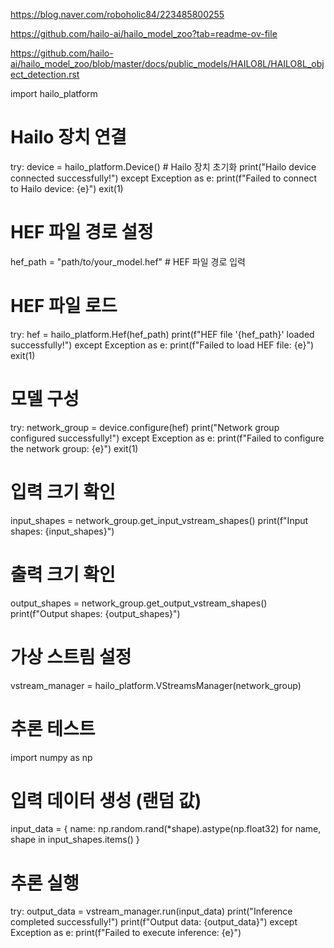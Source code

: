 https://blog.naver.com/roboholic84/223485800255

https://github.com/hailo-ai/hailo_model_zoo?tab=readme-ov-file

https://github.com/hailo-ai/hailo_model_zoo/blob/master/docs/public_models/HAILO8L/HAILO8L_object_detection.rst


import hailo_platform

# Hailo 장치 연결
try:
    device = hailo_platform.Device()  # Hailo 장치 초기화
    print("Hailo device connected successfully!")
except Exception as e:
    print(f"Failed to connect to Hailo device: {e}")
    exit(1)

# HEF 파일 경로 설정
hef_path = "path/to/your_model.hef"  # HEF 파일 경로 입력

# HEF 파일 로드
try:
    hef = hailo_platform.Hef(hef_path)
    print(f"HEF file '{hef_path}' loaded successfully!")
except Exception as e:
    print(f"Failed to load HEF file: {e}")
    exit(1)

# 모델 구성
try:
    network_group = device.configure(hef)
    print("Network group configured successfully!")
except Exception as e:
    print(f"Failed to configure the network group: {e}")
    exit(1)

# 입력 크기 확인
input_shapes = network_group.get_input_vstream_shapes()
print(f"Input shapes: {input_shapes}")

# 출력 크기 확인
output_shapes = network_group.get_output_vstream_shapes()
print(f"Output shapes: {output_shapes}")

# 가상 스트림 설정
vstream_manager = hailo_platform.VStreamsManager(network_group)

# 추론 테스트
import numpy as np

# 입력 데이터 생성 (랜덤 값)
input_data = {
    name: np.random.rand(*shape).astype(np.float32) 
    for name, shape in input_shapes.items()
}

# 추론 실행
try:
    output_data = vstream_manager.run(input_data)
    print("Inference completed successfully!")
    print(f"Output data: {output_data}")
except Exception as e:
    print(f"Failed to execute inference: {e}")
